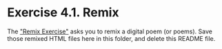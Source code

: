 # Exercise 4.1. Remix

The ["Remix Exercise"](https://canvas.umw.edu/courses/1498218/assignments/11723283) asks you to remix a digital poem (or poems). Save those remixed HTML files here in this folder, and delete this README file.